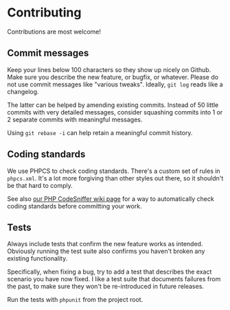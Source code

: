 # Contributing

Contributions are most welcome! 

## Commit messages

Keep your lines below 100 characters so they show up nicely on Github.  
Make sure you describe the new feature, or bugfix, or whatever. Please do not use commit messages
like "various tweaks". Ideally, `git log` reads like a changelog.

The latter can be helped by amending existing commits. Instead of 50 little commits with very
detailed messages, consider squashing commits into 1 or 2 separate commits with meaningful messages.

Using `git rebase -i` can help retain a meaningful commit history.

## Coding standards

We use PHPCS to check coding standards. There's a custom set of rules in `phpcs.xml`. It's a lot
more forgiving than other styles out there, so it shouldn't be that hard to comply. 

See also [our PHP CodeSniffer wiki page](https://github.com/grrr-amsterdam/garp3/wiki/PHP-CodeSniffer) 
for a way to automatically check coding standards before committing your work.

## Tests

Always include tests that confirm the new feature works as intended.  
Obviously running the test suite also confirms you haven't broken any existing functionality.

Specifically, when fixing a bug, try to add a test that describes the exact scenario you have now fixed. I like a test suite that documents failures from the past, to make sure they won't be re-introduced in future releases.

Run the tests with `phpunit` from the project root.


